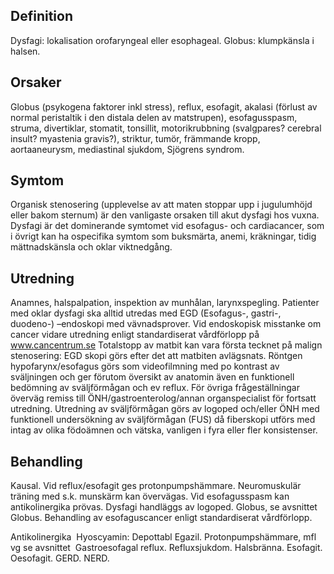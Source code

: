 ## Definition

Dysfagi: lokalisation orofaryngeal eller esophageal.
Globus: klumpkänsla i halsen.

## Orsaker

Globus (psykogena faktorer inkl stress), reflux, esofagit, akalasi (förlust av normal peristaltik i den distala delen av matstrupen), esofagusspasm, struma, divertiklar, stomatit, tonsillit, motorikrubbning (svalgpares? cerebral insult? myastenia gravis?), striktur, tumör, främmande kropp, aortaaneurysm, mediastinal sjukdom, Sjögrens syndrom.

## Symtom

Organisk stenosering (upplevelse av att maten stoppar upp i jugulumhöjd eller bakom sternum) är den vanligaste orsaken till akut dysfagi hos vuxna.
Dysfagi är det dominerande symtomet vid esofagus- och cardiacancer, som i övrigt kan ha ospecifika symtom som buksmärta, anemi, kräkningar, tidig mättnadskänsla och oklar viktnedgång.

## Utredning

Anamnes, halspalpation, inspektion av munhålan, larynxspegling.
Patienter med oklar dysfagi ska alltid utredas med EGD (Esofagus-, gastri-, duodeno-) –endoskopi med vävnadsprover. Vid endoskopisk misstanke om cancer vidare utredning enligt standardiserat vårdförlopp på www.cancentrum.se
Totalstopp av matbit kan vara första tecknet på malign stenosering: EGD skopi görs efter det att matbiten avlägsnats.
Röntgen hypofarynx/esofagus görs som videofilmning med po kontrast av sväljningen och ger förutom översikt av anatomin även en funktionell bedömning av sväljförmågan och ev reflux.
För övriga frågeställningar överväg remiss till ÖNH/gastroenterolog/annan organspecialist för fortsatt utredning.
Utredning av sväljförmågan görs av logoped och/eller ÖNH med funktionell undersökning av sväljförmågan (FUS) då fiberskopi utförs med intag av olika födoämnen och vätska, vanligen i fyra eller fler konsistenser.

## Behandling

Kausal. Vid reflux/esofagit ges protonpumpshämmare. Neuromuskulär träning med s.k. munskärm kan övervägas. Vid esofagusspasm kan antikolinergika prövas. Dysfagi handläggs av logoped. Globus, se avsnittet Globus.
Behandling av esofaguscancer enligt standardiserat vårdförlopp.


Antikolinergika 
Hyoscyamin: Depottabl Egazil.
Protonpumpshämmare, mfl vg se avsnittet  Gastroesofagal reflux. Refluxsjukdom. Halsbränna. Esofagit. Oesofagit. GERD. NERD.

